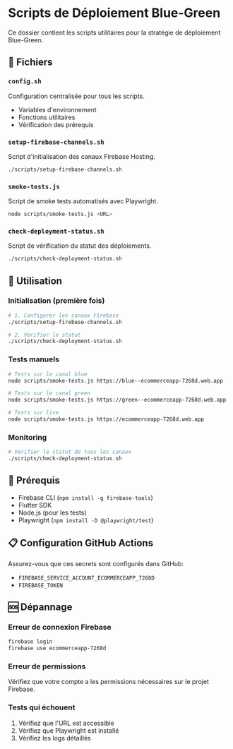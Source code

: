# Scripts de Déploiement Blue-Green

Ce dossier contient les scripts utilitaires pour la stratégie de déploiement Blue-Green.

## 📁 Fichiers

### `config.sh`

Configuration centralisée pour tous les scripts.

- Variables d'environnement
- Fonctions utilitaires
- Vérification des prérequis

### `setup-firebase-channels.sh`

Script d'initialisation des canaux Firebase Hosting.

```bash
./scripts/setup-firebase-channels.sh
```

### `smoke-tests.js`

Script de smoke tests automatisés avec Playwright.

```bash
node scripts/smoke-tests.js <URL>
```

### `check-deployment-status.sh`

Script de vérification du statut des déploiements.

```bash
./scripts/check-deployment-status.sh
```

## 🚀 Utilisation

### Initialisation (première fois)

```bash
# 1. Configurer les canaux Firebase
./scripts/setup-firebase-channels.sh

# 2. Vérifier le statut
./scripts/check-deployment-status.sh
```

### Tests manuels

```bash
# Tests sur le canal blue
node scripts/smoke-tests.js https://blue--ecommerceapp-7268d.web.app

# Tests sur le canal green
node scripts/smoke-tests.js https://green--ecommerceapp-7268d.web.app

# Tests sur live
node scripts/smoke-tests.js https://ecommerceapp-7268d.web.app
```

### Monitoring

```bash
# Vérifier le statut de tous les canaux
./scripts/check-deployment-status.sh
```

## 🔧 Prérequis

- Firebase CLI (`npm install -g firebase-tools`)
- Flutter SDK
- Node.js (pour les tests)
- Playwright (`npm install -D @playwright/test`)

## 📋 Configuration GitHub Actions

Assurez-vous que ces secrets sont configurés dans GitHub:

- `FIREBASE_SERVICE_ACCOUNT_ECOMMERCEAPP_7268D`
- `FIREBASE_TOKEN`

## 🆘 Dépannage

### Erreur de connexion Firebase

```bash
firebase login
firebase use ecommerceapp-7268d
```

### Erreur de permissions

Vérifiez que votre compte a les permissions nécessaires sur le projet Firebase.

### Tests qui échouent

1. Vérifiez que l'URL est accessible
2. Vérifiez que Playwright est installé
3. Vérifiez les logs détaillés
